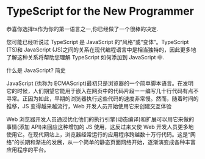 # TypeScript for the New Programmer

恭喜你选择ts作为你的第一语言之一,你已经做了一个很棒的决定.

您可能已经听说过 TypeScript 是 JavaScript 的“风格”或“变体”。TypeScript (TS)和 JavaScript (JS)之间的关系在现代编程语言中是相当独特的，因此更多地了解这种关系将帮助您理解 TypeScript 如何添加到 JavaScript 中.

什么是 JavaScript? 简史

JavaScript (也称为 ECMAScript)最初只是浏览器的一个简单脚本语言。在发明它的时候，人们期望它能用于嵌入在网页中的代码片段ーー编写几十行代码有点不寻常。正因为如此，早期的浏览器执行这些代码的速度非常慢。然而，随着时间的推移，JS 变得越来越流行，Web 开发人员开始使用它来创建交互体验



Web 浏览器开发人员通过优化他们的执行引擎(动态编译)和扩展可以用它来做的事情(添加 API)来回应这种增加的 JS 使用，这反过来又使 Web 开发人员更多地使用它。在现代网站上，浏览器经常运行的应用程序跨越数十万行代码。这是“网络”的长期和渐进的发展，从一个简单的静态页面网络开始，逐渐演变成各种丰富应用程序的平台。

